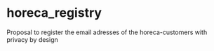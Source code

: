 # horeca_registry
Proposal to register the email adresses of the horeca-customers with privacy by design
